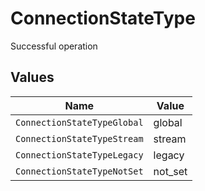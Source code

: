 # ConnectionStateType

Successful operation


## Values

| Name                        | Value                       |
| --------------------------- | --------------------------- |
| `ConnectionStateTypeGlobal` | global                      |
| `ConnectionStateTypeStream` | stream                      |
| `ConnectionStateTypeLegacy` | legacy                      |
| `ConnectionStateTypeNotSet` | not_set                     |